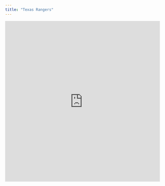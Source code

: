 ```yaml
---
title: "Texas Rangers"
---
```


<iframe id="igraph" scrolling="no" style="border:none;" seamless="seamless" src="https://fancygama.github.io/ss_plots/TEX.html" height="525" width="100%"></iframe>